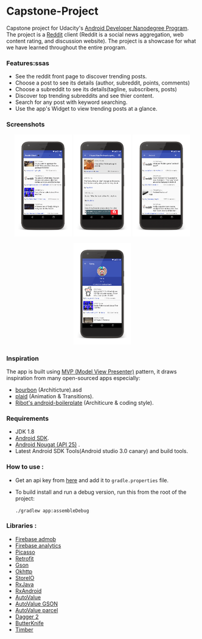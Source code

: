 # Capstone-Project
Capstone project for Udacity's [Android Developer Nanodegree Program](https://www.udacity.com/course/android-developer-nanodegree-by-google--nd801).
The project is a [Reddit](https://www.reddit.com) client (Reddit is a social news aggregation, web content rating, and discussion website). The project is a showcase for what we have learned throughout the entire program.

### Features:ssas
* See the reddit front page to discover trending posts.
* Choose a post to see its details (author, subreddit, points, comments)
* Choose a subreddit to see its details(tagline, subscribers, posts)
* Discover top trending subreddits and see thier content.
* Search for any post with keyword searching.
* Use the app's Widget to view trending posts at a glance.
### Screenshots
<p align="center">
<img src="https://github.com/Rashwan/Capstone-Project/blob/master/redame-art/reddit_client_home.png" width="30%" />
<img src="https://github.com/Rashwan/Capstone-Project/blob/master/redame-art/reddit_client_post.png" width="30%" />
<img src="https://github.com/Rashwan/Capstone-Project/blob/master/redame-art/reddit_client_search.png" width="30%" />
</p>
<p align="center">
<img src="https://github.com/Rashwan/Capstone-Project/blob/master/redame-art/reddit_client_subreddit.png" width="30%" />
</p>

### Inspiration 
The app is built using  [MVP (Model View Presenter)](https://en.wikipedia.org/wiki/Model%E2%80%93view%E2%80%93presenter) pattern, it draws inspiration from many open-sourced apps especially:
* [bourbon](https://github.com/hitherejoe/Bourbon) (Architicture).asd
* [plaid](https://github.com/nickbutcher/plaid) (Animation & Transitions).
* [Ribot's android-boilerplate](https://github.com/ribot/android-boilerplate) (Architicure & coding style).

### Requirements 
* JDK 1.8
* [Android SDK](http://developer.android.com/sdk/index.html).
* [Android Nougat (API 25)](https://developer.android.com/studio/releases/platforms.html) .
* Latest Android SDK Tools(Android studio 3.0 canary) and build tools.

### How to use : 
* Get an api key from [here](https://github.com/reddit/reddit/wiki/OAuth2) and add it to `gradle.properties` file.
* To build install and run a debug version, run this from the root of the project:

    `./gradlew app:assembleDebug`


### Libraries : 
* [Firebase admob](https://firebase.google.com/docs/admob/admob-firebase)
* [Firebase analytics](https://firebase.google.com/docs/analytics)
* [Picasso](http://square.github.io/picasso)
* [Retrofit](http://square.github.io/retrofit)
* [Gson](https://github.com/google/gson)
* [Okhttp](http://square.github.io/okhttp)
* [StoreIO](https://github.com/pushtorefresh/storio)
* [RxJava](https://github.com/ReactiveX/RxJava)
* [RxAndroid](https://github.com/ReactiveX/RxAndroid)
* [AutoValue](https://github.com/google/auto/tree/master/value)
* [AutoValue GSON](https://github.com/rharter/auto-value-gson)
* [AutoValue parcel](https://github.com/rharter/auto-value-parcel)
* [Dagger 2](http://google.github.io/dagger)
* [ButterKnife](http://jakewharton.github.io/butterknife)
* [Timber](https://github.com/JakeWharton/timber)

